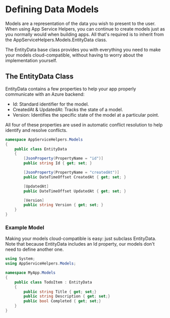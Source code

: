 # Defining Data Models

Models are a representation of the data you wish to present to the user. When using App Service Helpers, you can continue to create models just as you normally would when building apps. All that's required is to inherit from the AppServiceHelpers.Models.EntityData class.

The EntityData base class provides you with everything you need to make your models cloud-compatible, without having to worry about the implementation yourself.

## The EntityData Class

EntityData contains a few properties to help your app properly communicate with an Azure backend:

* Id: Standard identifier for the model.
* CreatedAt & UpdatedAt: Tracks the state of a model.
* Version: Identifies the specific state of the model at a particular point.

All four of these properties are used in automatic conflict resolution to help identify and resolve conflicts.

```csharp 
namespace AppServiceHelpers.Models
{
    public class EntityData
    {
        [JsonProperty(PropertyName = "id")]
        public string Id { get; set; }

        [JsonProperty(PropertyName = "createdAt")]
        public DateTimeOffset CreatedAt { get; set; }

        [UpdatedAt]
        public DateTimeOffset UpdatedAt { get; set; }

        [Version]
        public string Version { get; set; }
    }
}
```

### Example Model
Making your models cloud-compatible is easy: just subclass EntityData. Note that because EntityData includes an Id property, our models don't need to define another one.

```csharp 
using System;
using AppServiceHelpers.Models;

namespace MyApp.Models
{
    public class TodoItem : EntityData
    {
        public string Title { get; set;}
        public string Description { get; set;}
        public bool Completed { get; set;}
    }
}
```
